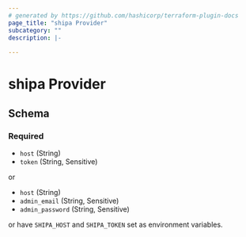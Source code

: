 ```yaml
---
# generated by https://github.com/hashicorp/terraform-plugin-docs
page_title: "shipa Provider"
subcategory: ""
description: |-
  
---
```


# shipa Provider





<!-- schema generated by tfplugindocs -->
## Schema

### Required

- `host` (String)
- `token` (String, Sensitive)

or

- `host` (String)
- `admin_email` (String, Sensitive)
- `admin_password` (String, Sensitive)

or have `SHIPA_HOST` and `SHIPA_TOKEN` set as environment variables.
